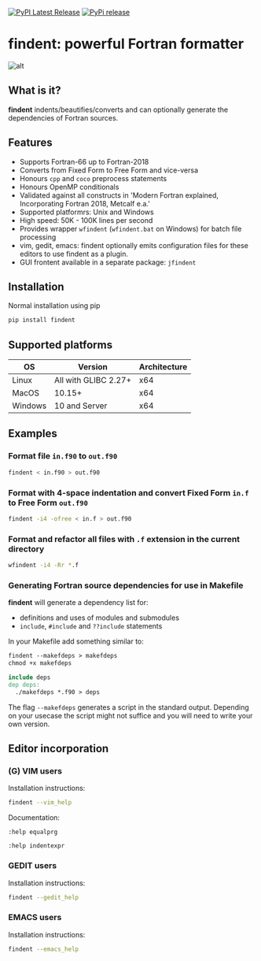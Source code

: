 [![PyPI Latest Release](https://img.shields.io/pypi/v/findent.svg)](https://pypi.org/project/findent/)
[![PyPi release](https://github.com/gnikit/findent-pypi/actions/workflows/main.yml/badge.svg)](https://github.com/gnikit/findent-pypi/actions/workflows/main.yml)

# findent: powerful Fortran formatter

![alt](https://raw.githubusercontent.com/gnikit/findent-pypi/master/assets/findent-demo.gif)

## What is it?

**findent** indents/beautifies/converts and can optionally generate the dependencies of Fortran sources.

## Features

- Supports Fortran-66 up to Fortran-2018
- Converts from Fixed Form to Free Form and vice-versa
- Honours `cpp` and `coco` preprocess statements
- Honours OpenMP conditionals
- Validated against all constructs in
  'Modern Fortran explained, Incorporating Fortran 2018, Metcalf e.a.'
- Supported platformrs: Unix and Windows
- High speed: 50K - 100K lines per second
- Provides wrapper `wfindent` (`wfindent.bat` on Windows) for batch file processing
- vim, gedit, emacs: findent optionally emits configuration files
  for these editors to use findent as a plugin.
- GUI frontent available in a separate package: `jfindent`

## Installation

Normal installation using pip

```sh
pip install findent
```

## Supported platforms

| OS      | Version              | Architecture |
| ------- | -------------------- | ------------ |
| Linux   | All with GLIBC 2.27+ | x64          |
| MacOS   | 10.15+               | x64          |
| Windows | 10 and Server        | x64          |

## Examples

### Format file `in.f90` to `out.f90`

```sh
findent < in.f90 > out.f90
```

### Format with 4-space indentation and convert Fixed Form `in.f` to Free Form `out.f90`

```sh
findent -i4 -ofree < in.f > out.f90
```

### Format and refactor all files with `.f` extension in the current directory

```sh
wfindent -i4 -Rr *.f
```

### Generating Fortran source dependencies for use in Makefile

**findent** will generate a dependency list for:

- definitions and uses of modules and submodules
- `include`, `#include` and `??include` statements

In your Makefile add something similar to:

```Makefile
findent --makefdeps > makefdeps
chmod +x makefdeps

include deps
dep deps:
  ./makefdeps *.f90 > deps
```

The flag `--makefdeps` generates a script in the standard output.
Depending on your usecase the script might not suffice and you will need to write your own version.

## Editor incorporation

### (G) VIM users

Installation instructions:

```sh
findent --vim_help
```

Documentation:

`:help equalprg`

`:help indentexpr`

<!-- - vim/README -->
<!-- - and the comments in the files vim/findent.vim and vim/fortran.vim -->

### GEDIT users

Installation instructions:

```sh
findent --gedit_help
```

### EMACS users

Installation instructions:

```sh
findent --emacs_help
```
